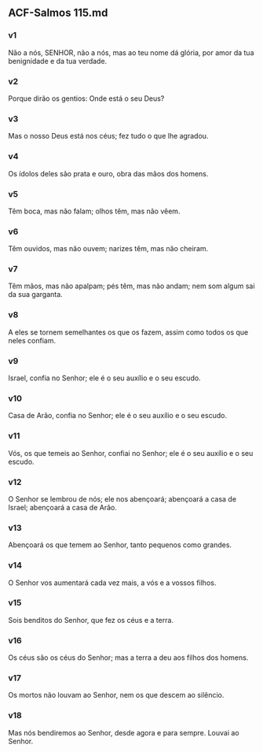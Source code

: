 ## ACF-Salmos 115.md
### v1
 Não a nós, SENHOR, não a nós, mas ao teu nome dá glória, por amor da tua benignidade e da tua verdade.
### v2
 Porque dirão os gentios: Onde está o seu Deus?
### v3
 Mas o nosso Deus está nos céus; fez tudo o que lhe agradou.
### v4
 Os ídolos deles são prata e ouro, obra das mãos dos homens.
### v5
 Têm boca, mas não falam; olhos têm, mas não vêem.
### v6
 Têm ouvidos, mas não ouvem; narizes têm, mas não cheiram.
### v7
 Têm mãos, mas não apalpam; pés têm, mas não andam; nem som algum sai da sua garganta.
### v8
 A eles se tornem semelhantes os que os fazem, assim como todos os que neles confiam.
### v9
 Israel, confia no Senhor; ele é o seu auxílio e o seu escudo.
### v10
 Casa de Arão, confia no Senhor; ele é o seu auxílio e o seu escudo.
### v11
 Vós, os que temeis ao Senhor, confiai no Senhor; ele é o seu auxílio e o seu escudo.
### v12
 O Senhor se lembrou de nós; ele nos abençoará; abençoará a casa de Israel; abençoará a casa de Arão.
### v13
 Abençoará os que temem ao Senhor, tanto pequenos como grandes.
### v14
 O Senhor vos aumentará cada vez mais, a vós e a vossos filhos.
### v15
 Sois benditos do Senhor, que fez os céus e a terra.
### v16
 Os céus são os céus do Senhor; mas a terra a deu aos filhos dos homens.
### v17
 Os mortos não louvam ao Senhor, nem os que descem ao silêncio.
### v18
 Mas nós bendiremos ao Senhor, desde agora e para sempre. Louvai ao Senhor.
